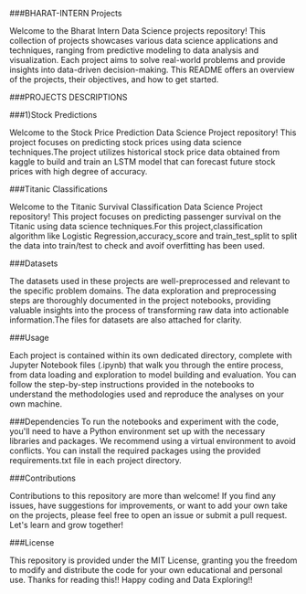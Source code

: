 ###BHARAT-INTERN Projects


Welcome to the Bharat Intern Data Science projects repository! This collection of projects showcases various data science applications and techniques, ranging from predictive modeling to data analysis and visualization. Each project aims to solve real-world problems and provide insights into data-driven decision-making. This README offers an overview of the projects, their objectives, and how to get started.


###PROJECTS DESCRIPTIONS


###1)Stock Predictions


Welcome to the Stock Price Prediction Data Science Project repository! This project focuses on predicting stock prices using data science techniques.The project utilizes historical stock price data obtained from kaggle to build and train an LSTM model that can forecast future stock prices with high degree of accuracy.


###Titanic Classifications


Welcome to the Titanic Survival Classification Data Science Project repository! This project focuses on predicting passenger survival on the Titanic using data science techniques.For this project,classification algorithm like Logistic Regression,accuracy_score and train_test_split to split the data into train/test to check and avoif overfitting has been used.


###Datasets


The datasets used in these projects are well-preprocessed and relevant to the specific problem domains. The data exploration and preprocessing steps are thoroughly documented in the project notebooks, providing valuable insights into the process of transforming raw data into actionable information.The files for datasets are also attached for clarity.


###Usage


Each project is contained within its own dedicated directory, complete with Jupyter Notebook files (.ipynb) that walk you through the entire process, from data loading and exploration to model building and evaluation. You can follow the step-by-step instructions provided in the notebooks to understand the methodologies used and reproduce the analyses on your own machine.


###Dependencies
To run the notebooks and experiment with the code, you'll need to have a Python environment set up with the necessary libraries and packages. We recommend using a virtual environment to avoid conflicts. You can install the required packages using the provided requirements.txt file in each project directory.


###Contributions


Contributions to this repository are more than welcome! If you find any issues, have suggestions for improvements, or want to add your own take on the projects, please feel free to open an issue or submit a pull request. Let's learn and grow together!


###License


This repository is provided under the MIT License, granting you the freedom to modify and distribute the code for your own educational and personal use.
       Thanks for reading this!!
       Happy coding and Data Exploring!!
